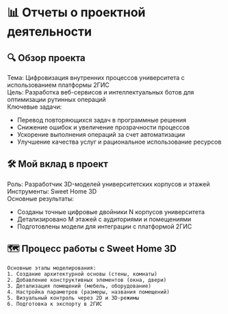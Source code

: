# 📊 Отчеты о проектной деятельности

## 🔍 Обзор проекта
Тема: Цифровизация внутренних процессов университета с использованием платформы 2ГИС  
Цель: Разработка веб-сервисов и интеллектуальных ботов для оптимизации рутинных операций  
Ключевые задачи:
- Перевод повторяющихся задач в программные решения
- Снижение ошибок и увеличение прозрачности процессов
- Ускорение выполнения операций за счет автоматизации
- Улучшение качества услуг и рациональное использование ресурсов

## 🛠 Мой вклад в проект
Роль: Разработчик 3D-моделей университетских корпусов и этажей  
Инструменты: Sweet Home 3D  
Основные результаты:
- Созданы точные цифровые двойники N корпусов университета
- Детализировано M этажей с аудиториями и помещениями
- Подготовлены модели для интеграции с платформой 2ГИС


## 🗺 Процесс работы с Sweet Home 3D
```plaintext
Основные этапы моделирования:
1. Создание архитектурной основы (стены, комнаты)
2. Добавление конструктивных элементов (окна, двери)
3. Детализация помещений (мебель, оборудование)
4. Настройка параметров (размеры, названия помещений)
5. Визуальный контроль через 2D и 3D-режимы
6. Подготовка к экспорту в 2ГИС
